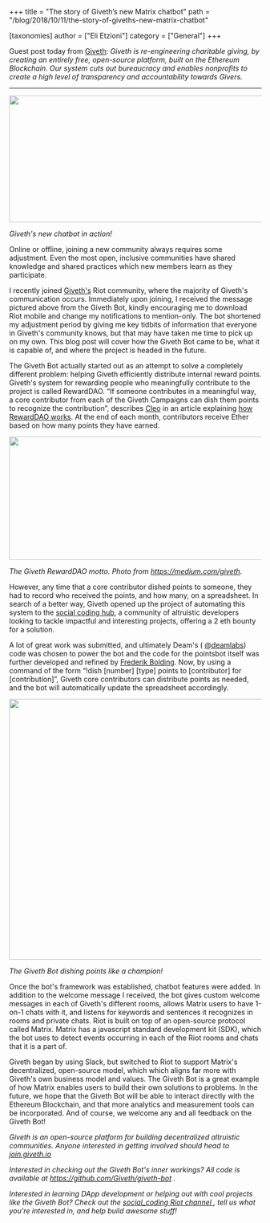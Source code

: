 +++
title = "The story of Giveth’s new Matrix chatbot"
path = "/blog/2018/10/11/the-story-of-giveths-new-matrix-chatbot"

[taxonomies]
author = ["Eli Etzioni"]
category = ["General"]
+++

Guest post today from <a href="https://giveth.io/">Giveth</a>: <em>Giveth is re-engineering charitable giving, by creating an entirely free, open-source platform, built on the Ethereum Blockchain. Our system cuts out bureaucracy and enables nonprofits to create a high level of transparency and accountability towards Givers.</em>

<hr />

<a href="/blog/wp-content/uploads/2018/10/giveth1.png"><img class="alignnone size-full wp-image-3629" src="/blog/wp-content/uploads/2018/10/giveth1.png" alt="" width="901" height="253" /></a>

<i>Giveth's new chatbot in action!
</i>

Online or offline, joining a new community always requires some adjustment. Even the most open, inclusive communities have shared knowledge and shared practices which new members learn as they participate.

I recently joined <a href="https://giveth.io">Giveth's</a> Riot community, where the majority of Giveth's communication occurs. Immediately upon joining, I received the message pictured above from the Giveth Bot, kindly encouraging me to download Riot mobile and change my notifications to mention-only. The bot shortened my adjustment period by giving me key tidbits of information that everyone in Giveth's community knows, but that may have taken me time to pick up on my own. This blog post will cover how the Giveth Bot came to be, what it is capable of, and where the project is headed in the future.

The Giveth Bot actually started out as an attempt to solve a completely different problem: helping Giveth efficiently distribute internal reward points. Giveth's system for rewarding people who meaningfully contribute to the project is called RewardDAO. “If someone contributes in a meaningful way, a core contributor from each of the Giveth Campaigns can dish them points to recognize the contribution”, describes <a href="https://medium.com/@cle0">Cleo</a> in an article explaining <a href="https://medium.com/giveth/how-rewarddao-works-aka-what-are-points-7388f70269a">how RewardDAO works</a>. At the end of each month, contributors receive Ether based on how many points they have earned.

<a href="/blog/wp-content/uploads/2018/10/giveth2.png"><img class="alignnone size-large wp-image-3626" src="/blog/wp-content/uploads/2018/10/giveth2-1024x246.png" alt="" width="1024" height="246" /></a>

<i>The Giveth RewardDAO motto. Photo from https://medium.com/giveth.
</i>

However, any time that a core contributor dished points to someone, they had to record who received the points, and how many, on a spreadsheet. In search of a better way, Giveth opened up the project of automating this system to the <a href="https://medium.com/giveth/what-is-social-coding-fa81feacfa32">social coding hub</a>, a community of altruistic developers looking to tackle impactful and interesting projects, offering a 2 eth bounty for a solution.

A lot of great work was submitted, and ultimately Deam's (
<a href="https://twitter.com/deamlabs">@deamlabs</a>) code was chosen to power the bot and the code for the pointsbot itself was further developed and refined by <a href="https://github.com/FrederikBolding">Frederik Bolding</a>. Now, by using a command of the form “!dish [number] [type] points to [contributor] for [contribution]”, Giveth core contributors can distribute points as needed, and the bot will automatically update the spreadsheet accordingly.

<a href="/blog/wp-content/uploads/2018/10/giveth3.png"><img class="alignnone size-full wp-image-3628" src="/blog/wp-content/uploads/2018/10/giveth3.png" alt="" width="918" height="520" /></a>

<i>The Giveth Bot dishing points like a champion!
</i>

Once the bot's framework was established, chatbot features were added. In addition to the welcome message I received, the bot gives custom welcome messages in each of Giveth's different rooms, allows Matrix users to have 1-on-1 chats with it, and listens for keywords and sentences it recognizes in rooms and private chats. Riot is built on top of an open-source protocol called Matrix. Matrix has a javascript standard development kit (SDK), which the bot uses to detect events occurring in each of the Riot rooms and chats that it is a part of.

Giveth began by using Slack, but switched to Riot to support Matrix's decentralized, open-source model, which which aligns far more with Giveth's own business model and values. The Giveth Bot is a great example of how Matrix enables users to build their own solutions to problems. In the future, we hope that the Giveth Bot will be able to interact directly with the Ethereum Blockchain, and that more analytics and measurement tools can be incorporated. And of course, we welcome any and all feedback on the Giveth Bot!

<i>Giveth is an open-source platform for building decentralized altruistic communities. Anyone interested in getting involved should head to
</i><a href="https://giveth.io/join/"><i>join.giveth.io
</i></a>

<i>Interested in checking out the Giveth Bot's inner workings? All code is available at
</i><a href="https://github.com/Giveth/giveth-bot"><i>https://github.com/Giveth/giveth-bot
</i></a><i>.
</i>

<i>Interested in learning DApp development or helping out with cool projects like the Giveth Bot? Check out the
</i><a href="https://riot.im/app/#/room/#giveth-social-coding:matrix.org"><i>social_coding Riot channel
</i></a><i>, tell us what you're interested in, and help build awesome stuff!
</i>
